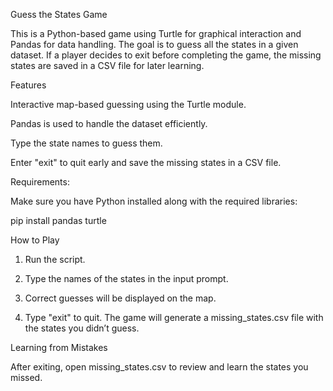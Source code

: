 Guess the States Game

This is a Python-based game using Turtle for graphical interaction and Pandas for data handling. The goal is to guess all the states in a given dataset. If a player decides to exit before completing the game, the missing states are saved in a CSV file for later learning.

Features

Interactive map-based guessing using the Turtle module.

Pandas is used to handle the dataset efficiently.

Type the state names to guess them.

Enter "exit" to quit early and save the missing states in a CSV file.


Requirements:

Make sure you have Python installed along with the required libraries:

pip install pandas turtle

How to Play

1. Run the script.


2. Type the names of the states in the input prompt.


3. Correct guesses will be displayed on the map.


4. Type "exit" to quit. The game will generate a missing_states.csv file with the states you didn’t guess.



Learning from Mistakes

After exiting, open missing_states.csv to review and learn the states you missed.